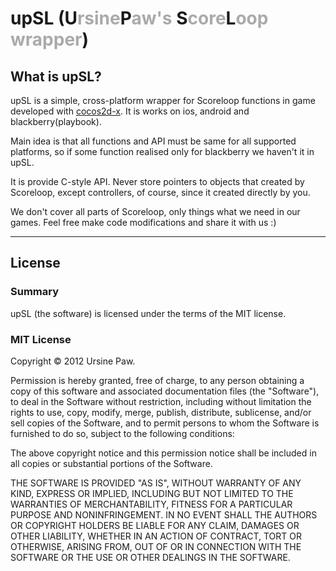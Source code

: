 
upSL (U<font color="#aaa">rsine</font>P<font color="#aaa">aw's </font>S<font color="#aaa">core</font>L<font color="#aaa">oop wrapper</font>)
===============

## What is upSL?
upSL is a simple, cross-platform wrapper for Scoreloop functions in game developed with [cocos2d-x][1]. It is works on ios, android and blackberry(playbook).

Main idea is that all functions and API must be same for all supported platforms, so if some function realised only for blackberry we haven't it in upSL.

It is provide C-style API. Never store pointers to objects that created by Scoreloop, except controllers, of course, since it created directly by you.

We don't cover all parts of Scoreloop, only things what we need in our games. Feel free make code modifications and share it with us :)

---

## License
### Summary

upSL (the software) is licensed under the terms of the MIT license.

### MIT License

Copyright &copy; 2012 Ursine Paw.

Permission is hereby granted, free of charge, to any person obtaining a copy of this software and associated documentation files (the "Software"), to deal in the Software without restriction, including without limitation the rights to use, copy, modify, merge, publish, distribute, sublicense, and/or sell copies of the Software, and to permit persons to whom the Software is furnished to do so, subject to the following conditions:

The above copyright notice and this permission notice shall be included in all copies or substantial portions of the Software.

THE SOFTWARE IS PROVIDED "AS IS", WITHOUT WARRANTY OF ANY KIND, EXPRESS OR IMPLIED, INCLUDING BUT NOT LIMITED TO THE WARRANTIES OF MERCHANTABILITY, FITNESS FOR A PARTICULAR PURPOSE AND NONINFRINGEMENT. IN NO EVENT SHALL THE AUTHORS OR COPYRIGHT HOLDERS BE LIABLE FOR ANY CLAIM, DAMAGES OR OTHER LIABILITY, WHETHER IN AN ACTION OF CONTRACT, TORT OR OTHERWISE, ARISING FROM, OUT OF OR IN CONNECTION WITH THE SOFTWARE OR THE USE OR OTHER DEALINGS IN THE SOFTWARE.

[1]: https://github.com/cocos2d/cocos2d-x
[2]: https://github.com/cocos2d/cocos2d-x/pull/730
